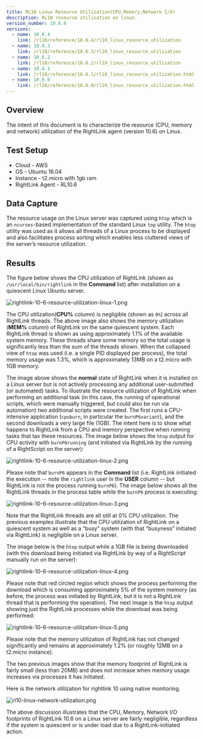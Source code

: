 ```yaml
---
title: RL10 Linux Resource Utilization(CPU,Memory,Network I/O)
description: RL10 resource utilization on linux.
version_number: 10.6.0
versions:
  - name: 10.6.4
    link: /rl10/reference/10.6.4/rl10_linux_resource_utilization
  - name: 10.6.3
    link: /rl10/reference/10.6.3/rl10_linux_resource_utilization
  - name: 10.6.2
    link: /rl10/reference/10.6.2/rl10_linux_resource_utilization
  - name: 10.6.1
    link: /rl10/reference/10.6.1/rl10_linux_resource_utilization.html
  - name: 10.6.0
    link: /rl10/reference/10.6.0/rl10_linux_resource_utilization.html
---
```

## Overview

The intent of this document is to characterize the resource (CPU, memory and network) utilization of the RightLink agent (version 10.6) on Linux.

## Test Setup

* Cloud - AWS
* OS - Ubuntu 16.04
* Instance - t2.micro with 1gb ram
* RightLink Agent - RL10.6

## Data Capture
The resource usage on the Linux server was captured using `htop` which is an `ncurses`-based implementation of the standard Linux `top` utility.  The `htop` utility was used as it allows all threads of a Linux process to be displayed and also facilitates process sorting which enables less cluttered views of the server’s resource utilization.

## Results

The figure below shows the CPU utilization of RightLink (shown as `/usr/local/bin/rightlink` in the **Command** list) after installation on a quiescent Linux Ubuntu server.

![rightlink-10-6-resource-utilization-linux-1.png](/img/rightlink-10-6-resource-utilization-linux-1.png)

The CPU utilization(**CPU%** column) is negligible (shown as `0%`) across all RightLink threads. The above image also shows the memory utilization (**MEM%** column) of RightLink on the same quiescent system. Each RightLink thread is shown as using approximately 1.1% of the available system memory. These threads share some memory so the total usage is significantly less than the sum of the threads shown.  When the collapsed view of `htop` was used (i.e. a single PID displayed per process), the total memory usage was 1.3%, which is approximately 13MB on a t2.micro with 1GB memory.

The image above shows the **normal** state of RightLink when it is installed on a Linux server but is not actively processing any additional user-submitted (or automated) tasks.  To illustrate the resource utilization of RightLink when performing an additional task (in this case, the running of operational scripts, which were manually triggered, but could also be run via automation) two additional scripts were created.  The first runs a CPU-intensive application (`cpuburn`, in particular the `burnP6variant`), and the second downloads a very large file (1GB).  The intent here is to show what happens to RightLink from a CPU and memory perspective when running tasks that tax these resources.  The image below shows the `htop` output for CPU activity with `burnP6running` (and initiated via RightLink by the running of a RightScript on the server):

![rightlink-10-6-resource-utilization-linux-2.png](/img/rightlink-10-6-resource-utilization-linux-2.png)

Please note that `burnP6` appears in the **Command** list (i.e. RightLink initiated the execution -- note the `rightlink` user in the **USER** column -- but RightLink is not the process running `burnP6`). The image below shows all the RightLink threads in the process table while the `burnP6` process is executing:

![rightlink-10-6-resource-utilization-linux-3.png](/img/rightlink-10-6-resource-utilization-linux-3.png)

 Note that the RightLink threads are all still at 0% CPU utilization.  The previous examples illustrate that the CPU utilization of RightLink on a quiescent system as well as a “busy” system (with that “busyness” initiated via RightLink) is negligible on a Linux server. 

 The image below is the `htop` output while a 1GB file is being downloaded (with this download being initiated via RightLink by way of a RightScript manually run on the server):

 ![rightlink-10-6-resource-utilization-linux-4.png](/img/rightlink-10-6-resource-utilization-linux-4.png)

 Please note that red circled region which shows the process performing the download which is consuming approximately 5% of the system memory (as before, the process was initiated by RightLink, but it is not a RightLink thread that is performing the operation).  The next image is the `htop` output showing just the RightLink processes while the download was being performed: 


 ![rightlink-10-6-resource-utilization-linux-5.png](/img/rightlink-10-6-resource-utilization-linux-5.png)

 Please note that the memory utilization of RightLink has not changed significantly and remains at approximately 1.2% (or roughly 12MB on a t2.micro instance). 
 
 The two previous images show that the memory footprint of RightLink is fairly small (less than 20MB) and does not increase when memory usage increases via processes it has initiated.
 
 Here is the network utilization for rightlink 10 using native monitoring.
 
 ![rl10-linux-network-utilization.png](/img/rl10-linux-network-utilization.png)
 
 The above discussion illustrates that the CPU, Memory, Network I/O footprints of RightLink 10.6 on a Linux server are fairly negligible, regardless if the system is quiescent or is under load due to a RightLink-initiated action.
